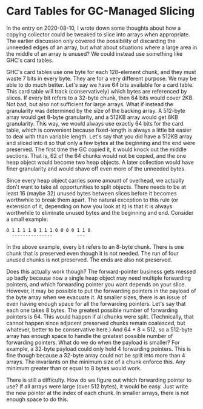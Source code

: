 # Card Tables for GC-Managed Slicing

In the entry on 2020-08-10, I wrote down some thoughts about how
a copying collector could be tweaked to slice into arrays when
appropriate. The earlier discussion only covered the possibility
of discarding the unneeded edges of an array, but what about
situations where a large area in the middle of an array is unused?
We could instead use something like GHC's card tables.

GHC's card tables use one byte for each 128-element chunk, and
they must waste 7 bits in every byte. They are for a very different
purpose. We may be able to do much better. Let's say we have
64 bits available for a card table. This card table will track
(conservatively) which bytes are referenced by slices. If every
bit refers to a 32-byte chunk, then 64 bits would cover 2KB. Not bad,
but also not sufficient for large arrays. What if instead the
granularity was determined by the size of the backing array.
A 512-byte array would get 8-byte granularity, and a 512KB array
would get 8KB granularity. This way, we would always use exactly 64
bits for the card table, which is convenient because fixed-length
is always a little bit easier to deal with than variable length.
Let's say that you did have a 512KB array and sliced into it so
that only a few bytes at the beginning and the end were preserved.
The first time the GC copied it, it would knock out the middle
sections. That is, 62 of the 64 chunks would not be copied, and
the one heap object would become two heap objects. A later collection
would have finer granularity and would shave off even more of the
unneeded bytes.

Since every heap object carries some amount of overhead, we actually
don't want to take all opportunities to split objects. There needs
to be at least 16 (maybe 32) unused bytes between slices before it
becomes worthwhile to break them apart. The natural exception to
this rule (or extension of it, depending on how you look at it) is
that it is always worthwhile to eliminate unused bytes and the beginning
and end. Consider a small example:

    0 1 1 1 1 0 1 1 1 0 0 0 0 1 1 0
      ---------------         ---

In the above example, every bit refers to an 8-byte chunk. There is one
chunk that is preserved even though it is not needed. The run of four
unused chunks is not preserved. The ends are also not preserved.

Does this actually work though? The forward-pointer business gets messed
up badly because now a single heap object may need multiple forwarding
pointers, and which forwarding pointer you want depends on your slice.
However, it may be possible to put the forwarding pointers in the payload
of the byte array when we evacuate it. At smaller sizes, there is an
issue of even having enough space for all the forwarding pointers. Let's
say that each one takes 8 bytes. The greatest possible number of forwarding
pointers is 64. This would happen if all chunks were split. (Technically,
that cannot happen since adjacent preserved chunks remain coalesced, but
whatever, better to be conservative here.) And 64 * 8 = 512, so a 512-byte
array has enough space to handle the greatest possible number of forwarding
pointers. What do we do when the payload is smaller? For example, a 32-byte
payload could only hold 4 forwarding pointers. This is fine though because
a 32-byte array could not be split into more than 4 arrays. The invariants
on the minimum size of a chunk enforce this. Any minimum greater than or
equal to 8 bytes would work.

There is still a difficulty. How do we figure out which forwarding pointer
to use? If all arrays were large (over 512 bytes), it would be easy. Just
write the new pointer at the index of each chunk. In smaller arrays, there
is not enough space to do this.
